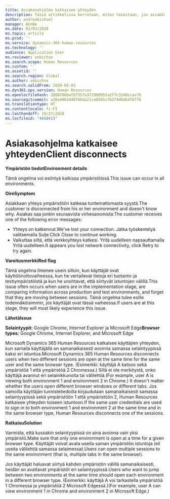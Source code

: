 ```yaml
---
title: Asiakasohjelma katkaisee yhteyden
description: Tässä artikkelissa kerrotaan, miten toimitaan, jos asiakkaan yhteys ympäristöön katkeaa tuntemattomasta syystä.
author: andreabichsel
manager: AnnBe
ms.date: 02/03/2020
ms.topic: article
ms.prod: ''
ms.service: dynamics-365-human-resources
ms.technology: ''
audience: Application User
ms.reviewer: anbichse
ms.search.scope: Human Resources
ms.custom: ''
ms.assetid: ''
ms.search.region: Global
ms.author: anbichse
ms.search.validFrom: 2020-02-03
ms.dyn365.ops.version: Human Resources
ms.openlocfilehash: 2088706baf8735fa371960955a2ffc3240ccac76
ms.sourcegitcommit: a26e4963d40796da21ce6581cfb2f4d9db4f6776
ms.translationtype: HT
ms.contentlocale: fi-FI
ms.lasthandoff: 10/27/2020
ms.locfileid: "4418413"
---
```

# <a name="client-disconnects"></a><span data-ttu-id="eb6f3-103">Asiakasohjelma katkaisee yhteyden</span><span class="sxs-lookup"><span data-stu-id="eb6f3-103">Client disconnects</span></span>

<span data-ttu-id="eb6f3-104">**Ympäristön tiedot**</span><span class="sxs-lookup"><span data-stu-id="eb6f3-104">**Environment details**</span></span> 

<span data-ttu-id="eb6f3-105">Tämä ongelma voi esiintyä kaikissa ympäristöissä.</span><span class="sxs-lookup"><span data-stu-id="eb6f3-105">This issue can occur in all environments.</span></span>
 
<span data-ttu-id="eb6f3-106">**Oire**</span><span class="sxs-lookup"><span data-stu-id="eb6f3-106">**Symptom**</span></span> 

<span data-ttu-id="eb6f3-107">Asiakkaan yhteys ympäristöön katkeaa tuntemattomasta syystä.</span><span class="sxs-lookup"><span data-stu-id="eb6f3-107">The customer is disconnected from his or her environment and doesn't know why.</span></span> <span data-ttu-id="eb6f3-108">Asiakas saa jonkin seuraavista virhesanomista:</span><span class="sxs-lookup"><span data-stu-id="eb6f3-108">The customer receives one of the following error messages:</span></span>

- <span data-ttu-id="eb6f3-109">Yhteys on katkennut.</span><span class="sxs-lookup"><span data-stu-id="eb6f3-109">We've lost your connection.</span></span> <span data-ttu-id="eb6f3-110">Jatka työskentelyä valitsemalla Sulje.</span><span class="sxs-lookup"><span data-stu-id="eb6f3-110">Click Close to continue working.</span></span>
- <span data-ttu-id="eb6f3-111">Vaikuttaa siltä, että verkkoyhteys katkesi. Yritä uudelleen napsauttamalla Yritä uudelleen.</span><span class="sxs-lookup"><span data-stu-id="eb6f3-111">It appears you lost network connectivity, click Retry to try again.</span></span>

<span data-ttu-id="eb6f3-112">**Varoitusmerkki**</span><span class="sxs-lookup"><span data-stu-id="eb6f3-112">**Red flag**</span></span>

<span data-ttu-id="eb6f3-113">Tämä ongelma ilmenee usein silloin, kun käyttäjät ovat käyttöönottovaiheessa, kun he vertailevat tietoja eri tuotanto-ja testiympäristöistä ja kun he unohtavat, että siirtyvät istuntojen välillä.</span><span class="sxs-lookup"><span data-stu-id="eb6f3-113">This issue often occurs when users are in the implementation stage, are comparing information across production and test environments, and forget that they are moving between sessions.</span></span> <span data-ttu-id="eb6f3-114">Tämä ongelma tulee esille todennäköisimmin, jos käyttäjät ovat tässä vaiheessa.</span><span class="sxs-lookup"><span data-stu-id="eb6f3-114">If users are at this stage, they will most likely experience this issue.</span></span>

<span data-ttu-id="eb6f3-115">**Lähetä**</span><span class="sxs-lookup"><span data-stu-id="eb6f3-115">**Issue**</span></span> 

<span data-ttu-id="eb6f3-116">**Selaintyypit:** Google Chrome, Internet Explorer ja Microsoft Edge</span><span class="sxs-lookup"><span data-stu-id="eb6f3-116">**Browser types:** Google Chrome, Internet Explorer, and Microsoft Edge</span></span>

<span data-ttu-id="eb6f3-117">Microsoft Dynamics 365 Human Resources katkaisee käyttäjien yhteyden, kun samalla käyttäjällä on samanaikaisesti avoinna samassa selaintyypissä kaksi eri istuntoa.</span><span class="sxs-lookup"><span data-stu-id="eb6f3-117">Microsoft Dynamics 365 Human Resources disconnects users when two different sessions are open at the same time for the same user and the same browser type.</span></span> <span data-ttu-id="eb6f3-118">(Esimerkki: käyttäjä A katsoo sekä ympäristöä 1 että ympäristöä 2 Chromessa.) Sillä ei ole merkitystä, onko käyttäjä avannut eri selainikkunoita tai välilehtiä.</span><span class="sxs-lookup"><span data-stu-id="eb6f3-118">(For example, user A is viewing both environment 1 and environment 2 in Chrome.) It doesn't matter whether the users open different browser windows or different tabs.</span></span> <span data-ttu-id="eb6f3-119">Jos samoilla käyttäjän tunnistetiedoilla kirjaudutaan samanaikaisesti samassa selaintyypissä sekä ympäristöön 1 että ympäristöön 2, Human Resources katkaisee yhteyden toiseen istuntoon.</span><span class="sxs-lookup"><span data-stu-id="eb6f3-119">If the same user credentials are used to sign in to both environment 1 and environment 2 at the same time and in the same browser type, Human Resources disconnects one of the sessions.</span></span>

<span data-ttu-id="eb6f3-120">**Ratkaisu**</span><span class="sxs-lookup"><span data-stu-id="eb6f3-120">**Solution**</span></span>

<span data-ttu-id="eb6f3-121">Varmista, että kussakin selaintyypissä on aina avoinna vain yksi ympäristö.</span><span class="sxs-lookup"><span data-stu-id="eb6f3-121">Make sure that only one environment is open at a time for a given browser type.</span></span> <span data-ttu-id="eb6f3-122">Käyttäjät voivat avata useita saman ympäristön istuntoja (eli useita välilehtiä samassa selaimessa).</span><span class="sxs-lookup"><span data-stu-id="eb6f3-122">Users can open multiple sessions to the same environment (that is, multiple tabs in the same browser).</span></span>

<span data-ttu-id="eb6f3-123">Jos käyttäjät haluavat siirtyä kahden ympäristön välillä samanaikaisesti, heidän on avattavat ympäristöt eri selaintyypissä.</span><span class="sxs-lookup"><span data-stu-id="eb6f3-123">Users who want to jump between two environments at the same time should open each environment in a different browser type.</span></span> <span data-ttu-id="eb6f3-124">(Esimerkki: käyttäjä A voi tarkastella ympäristöä 1 Chromessa ja ympäristöä 2 Microsoft Edgessä.)</span><span class="sxs-lookup"><span data-stu-id="eb6f3-124">(For example, user A can view environment 1 in Chrome and environment 2 in Microsoft Edge.)</span></span>
